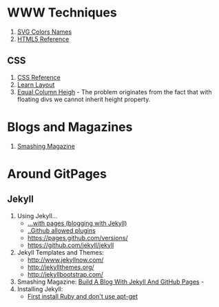 # WWW Techniques #

1. [SVG Colors Names](http://www.w3.org/TR/2003/CR-css3-color-20030514/#svg-color)
2. [HTML5 Reference](http://www.w3schools.com/tags/default.asp)


## CSS ##
1. [CSS Reference](https://developer.mozilla.org/en-US/docs/Web/CSS/Reference)
2. [Learn Layout](http://learnlayout.com)
2. [Equal Column Heigh](http://matthewjamestaylor.com/blog/equal-height-columns-cross-browser-css-no-hacks) - 
   The problem originates from the fact that with floating divs we cannot
   inherit height property.

# Blogs and Magazines #
1. [Smashing Magazine](http://www.smashingmagazine.com/)

# Around GitPages #
## Jekyll ##

1. Using Jekyll...
    - [...with pages (blogging with Jekyll)](https://help.github.com/articles/using-jekyll-with-pages/)
    - [..Github allowed plugins](https://help.github.com/articles/using-jekyll-plugins-with-github-pages/)
    - https://pages.github.com/versions/
    - https://github.com/jekyll/jekyll
2. Jekyll Templates and Themes:
   - http://www.jekyllnow.com/
   - http://jekyllthemes.org/
   - http://jekyllbootstrap.com/
3. Smashing Magazine:
   [Build A Blog With Jekyll And GitHub Pages](http://www.smashingmagazine.com/2014/08/01/build-blog-jekyll-github-pages/) -
4. Installing Jekyll:
   - [First install Ruby and don't use apt-get](http://ryanbigg.com/2014/10/ubuntu-ruby-ruby-install-chruby-and-you/)

